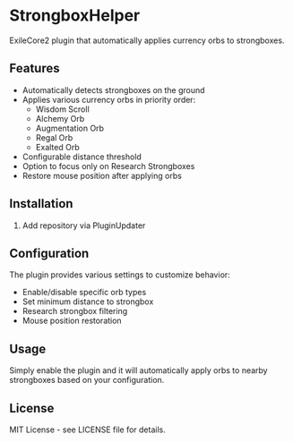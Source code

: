 # StrongboxHelper

ExileCore2 plugin that automatically applies currency orbs to strongboxes.

## Features

- Automatically detects strongboxes on the ground
- Applies various currency orbs in priority order:
  - Wisdom Scroll
  - Alchemy Orb
  - Augmentation Orb
  - Regal Orb
  - Exalted Orb
- Configurable distance threshold
- Option to focus only on Research Strongboxes
- Restore mouse position after applying orbs

## Installation

1. Add repository via PluginUpdater

## Configuration

The plugin provides various settings to customize behavior:
- Enable/disable specific orb types
- Set minimum distance to strongbox
- Research strongbox filtering
- Mouse position restoration

## Usage

Simply enable the plugin and it will automatically apply orbs to nearby strongboxes based on your configuration.

## License

MIT License - see LICENSE file for details.
